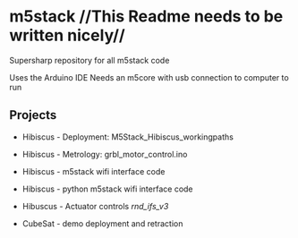 # m5stack //This Readme needs to be written nicely//
Supersharp repository for all m5stack code 

Uses the Arduino IDE
Needs an m5core with usb connection to computer to run

## Projects
- Hibiscus - Deployment: M5Stack_Hibiscus_workingpaths
- Hibiscus - Metrology: grbl_motor_control.ino

- Hibiscus - m5stack wifi interface code
- Hibiscus - python m5stack wifi interface code
- Hibuscus - Actuator controls _rnd_ifs_v3_
- CubeSat - demo deployment and retraction 
